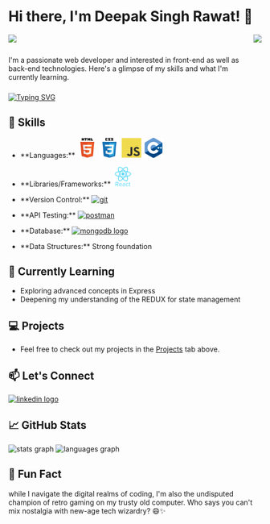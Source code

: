 # Hi there, I'm Deepak Singh Rawat! 👋
<a href="#" cursor=none><img src="https://komarev.com/ghpvc/?username=DeepakSRawat&label=VIEWS&base=200"/></a>
<img align="right" height="200" src="https://media1.tenor.com/m/gyNDu8UeHA8AAAAd/looking-for-a-job-job.gif"  />

###

I'm a passionate web developer and interested in front-end as well as back-end technologies. Here's a glimpse of my skills and what I'm currently learning.
###
<a href="#" cursor=none><img src="https://readme-typing-svg.demolab.com?font=roboto&duration=2500&pause=1000&color=FFFFFF&random=false&width=450&lines=Starting+my+day+with+blank+screen.;Starting+my+day+with+a+positive+mindset.;Starting+my+day+with+a+breakfast.;Starting+my+journey+with+simple+projects." alt="Typing SVG" /></a>

## 🚀 Skills
- <p align="left" justify="center" background="red">**Languages:** <a href="#"><img src="https://raw.githubusercontent.com/devicons/devicon/master/icons/html5/html5-original-wordmark.svg" alt="html5" width="40" height="40"/></a> <a href="#"><img src="https://raw.githubusercontent.com/devicons/devicon/master/icons/css3/css3-original-wordmark.svg" alt="css3" width="40" height="40"/></a> <a href="#"><img src="https://raw.githubusercontent.com/devicons/devicon/master/icons/javascript/javascript-original.svg" alt="javascript" width="40" height="40"/></a> <a href="#"><img src="https://raw.githubusercontent.com/devicons/devicon/master/icons/cplusplus/cplusplus-original.svg" alt="cplusplus" width="40" height="40"/></a></p>
- <p>**Libraries/Frameworks:** <a href="#"> <img src="https://raw.githubusercontent.com/devicons/devicon/master/icons/react/react-original-wordmark.svg" alt="react" width="40" height="40"/> </a></p>
- <p>**Version Control:** <a href="#"> <img src="https://www.vectorlogo.zone/logos/git-scm/git-scm-icon.svg" alt="git" width="40" height="40"/> </a></p>
- <p>**API Testing:** <a href="#"> <img src="https://www.vectorlogo.zone/logos/getpostman/getpostman-icon.svg" alt="postman" width="40" height="40"/> </a></p>
- <p>**Database:** <a href="#" style> <img src="https://cdn.jsdelivr.net/gh/devicons/devicon/icons/mongodb/mongodb-original.svg" height="40" alt="mongodb logo"  /> </a></p>
- <p>**Data Structures:** Strong foundation</p>

## 🌱 Currently Learning
- Exploring advanced concepts in Express
- Deepening my understanding of the REDUX for state management

## 💻 Projects
- Feel free to check out my projects in the [Projects](https://github.com/DeepakSRawat?tab=repositories) tab above.

## 📫 Let's Connect
<div align="left">
  <a href="https://linkedin.com/in/deepaksrawat" target="blank"><img src="https://raw.githubusercontent.com/maurodesouza/profile-readme-generator/master/src/assets/icons/social/linkedin/default.svg" width="52" height="40" alt="linkedin logo"  /></a>
</div>

## 📈 GitHub Stats
<div align="left">
  <img src="https://github-readme-stats.vercel.app/api?username=deepakSrawat&hide_title=false&hide_rank=false&show_icons=true&include_all_commits=true&count_private=true&disable_animations=false&theme=dracula&locale=en&hide_border=false&order=1" height="150" alt="stats graph"  />
  <img src="https://github-readme-stats.vercel.app/api/top-langs?username=deepakSrawat&locale=en&hide_title=false&layout=compact&card_width=320&langs_count=5&theme=dracula&hide_border=false&order=2" height="150" alt="languages graph"  />
</div>

###

## 🎉 Fun Fact
while I navigate the digital realms of coding, I'm also the undisputed champion of retro gaming on my trusty old computer. Who says you can't mix nostalgia with new-age tech wizardry? 😄✨

